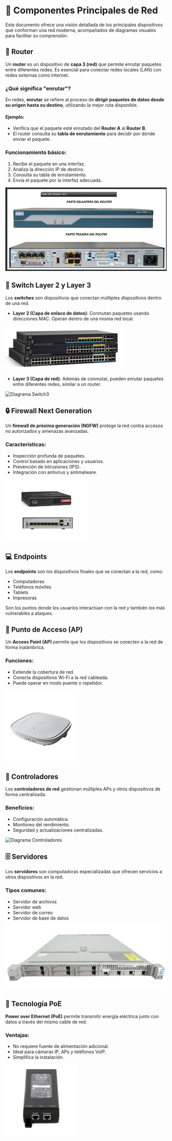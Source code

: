 # 📡 Componentes Principales de Red

Este documento ofrece una visión detallada de los principales dispositivos que conforman una red moderna, acompañados de diagramas visuales para facilitar su comprensión.

## 🔁 Router

Un **router** es un dispositivo de **capa 3 (red)** que permite enrutar paquetes entre diferentes redes. Es esencial para conectar redes locales (LAN) con redes externas como Internet.

### ¿Qué significa "enrutar"?

En redes, **enrutar** se refiere al proceso de **dirigir paquetes de datos desde su origen hasta su destino**, utilizando la mejor ruta disponible.

#### Ejemplo:
- Verifica que el paquete esté enrutado del **Router A** al **Router B**.
- El router consulta su **tabla de enrutamiento** para decidir por dónde enviar el paquete.

### Funcionamiento básico:
1. Recibe el paquete en una interfaz.
2. Analiza la dirección IP de destino.
3. Consulta su tabla de enrutamiento.
4. Envía el paquete por la interfaz adecuada.

![Diagrama Router](images/router.jpg)

## 🔀 Switch Layer 2 y Layer 3

Los **switches** son dispositivos que conectan múltiples dispositivos dentro de una red. 

- **Layer 2 (Capa de enlace de datos)**: Conmutan paquetes usando direcciones MAC. Operan dentro de una misma red local.
  
![Diagrama Switch](images/dispositivos.jpg)
  
- **Layer 3 (Capa de red)**: Además de conmutar, pueden enrutar paquetes entre diferentes redes, similar a un router.
  
![Diagrama Switch3](/images/dispositivos2.jpg)


## 🔒 Firewall Next Generation

Un **firewall de próxima generación (NGFW)** protege la red contra accesos no autorizados y amenazas avanzadas.

### Características:
- Inspección profunda de paquetes.
- Control basado en aplicaciones y usuarios.
- Prevención de intrusiones (IPS).
- Integración con antivirus y antimalware.

![Diagrama Firewall](images/firewall.jpg)

## 💻 Endpoints

Los **endpoints** son los dispositivos finales que se conectan a la red, como:

- Computadoras
- Teléfonos móviles
- Tablets
- Impresoras

Son los puntos donde los usuarios interactúan con la red y también los más vulnerables a ataques.


## 📶 Punto de Acceso (AP)

Un **Access Point (AP)** permite que los dispositivos se conecten a la red de forma inalámbrica.

### Funciones:
- Extiende la cobertura de red.
- Conecta dispositivos Wi-Fi a la red cableada.
- Puede operar en modo puente o repetidor.

![Diagrama AP](images/AP.jpg)

## 🧠 Controladores

Los **controladores de red** gestionan múltiples APs y otros dispositivos de forma centralizada.

### Beneficios:
- Configuración automática.
- Monitoreo del rendimiento.
- Seguridad y actualizaciones centralizadas.

![Diagrama Controladores](/images/controlador.jpg)

## 🗄️ Servidores

Los **servidores** son computadoras especializadas que ofrecen servicios a otros dispositivos en la red.

### Tipos comunes:
- Servidor de archivos
- Servidor web
- Servidor de correo
- Servidor de base de datos

![Diagrama Servidores](images/servidor.jpg)

## 🔌 Tecnología PoE

**Power over Ethernet (PoE)** permite transmitir energía eléctrica junto con datos a través del mismo cable de red.

### Ventajas:
- No requiere fuente de alimentación adicional.
- Ideal para cámaras IP, APs y teléfonos VoIP.
- Simplifica la instalación.

![Diagrama PoE](images/PoE.jpg)
